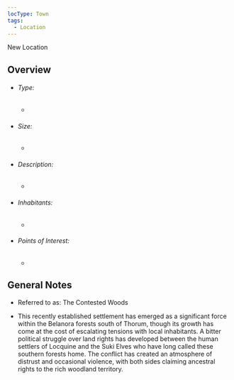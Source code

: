 ```yaml
---
locType: Town
tags:
  - Location
---
```

New Location

## Overview
- ###### Type:  
	- 
- ###### Size:
	- 
- ###### Description: 
	- 
- ###### Inhabitants:
	- 
- ###### Points of Interest:
	- 

## General Notes
- Referred to as: The Contested Woods

- This recently established settlement has emerged as a significant force within the Belanora forests south of Thorum, though its growth has come at the cost of escalating tensions with local inhabitants. A bitter political struggle over land rights has developed between the human settlers of Locquine and the Suki Elves who have long called these southern forests home. The conflict has created an atmosphere of distrust and occasional violence, with both sides claiming ancestral rights to the rich woodland territory.
